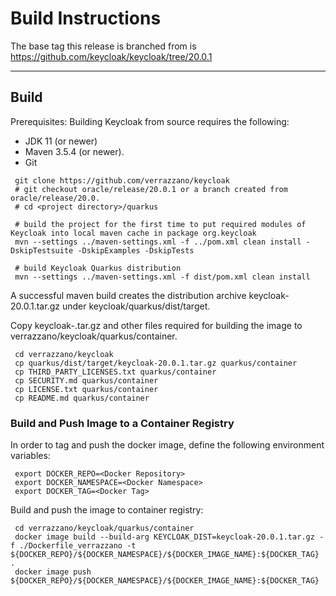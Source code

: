 # Build Instructions

The base tag this release is branched from is https://github.com/keycloak/keycloak/tree/20.0.1

---
## Build
Prerequisites: Building Keycloak from source requires the following:
* JDK 11 (or newer)
* Maven 3.5.4 (or newer).
* Git

```
 git clone https://github.com/verrazzano/keycloak
 # git checkout oracle/release/20.0.1 or a branch created from oracle/release/20.0.
 # cd <project directory>/quarkus

 # build the project for the first time to put required modules of Keycloak into local maven cache in package org.keycloak
 mvn --settings ../maven-settings.xml -f ../pom.xml clean install -DskipTestsuite -DskipExamples -DskipTests
 
 # build Keycloak Quarkus distribution
 mvn --settings ../maven-settings.xml -f dist/pom.xml clean install
```

A successful maven build creates the distribution archive keycloak-20.0.1.tar.gz under keycloak/quarkus/dist/target.  

Copy keycloak-<version>.tar.gz and other files required for building the image to verrazzano/keycloak/quarkus/container.
```
 cd verrazzano/keycloak
 cp quarkus/dist/target/keycloak-20.0.1.tar.gz quarkus/container
 cp THIRD_PARTY_LICENSES.txt quarkus/container
 cp SECURITY.md quarkus/container
 cp LICENSE.txt quarkus/container
 cp README.md quarkus/container
```

### Build and Push Image to a Container Registry
 
In order to tag and push the docker image, define the following environment variables:

```
 export DOCKER_REPO=<Docker Repository>
 export DOCKER_NAMESPACE=<Docker Namespace>
 export DOCKER_TAG=<Docker Tag>
```

Build and push the image to container registry:
```
 cd verrazzano/keycloak/quarkus/container
 docker image build --build-arg KEYCLOAK_DIST=keycloak-20.0.1.tar.gz -f ./Dockerfile_verrazzano -t ${DOCKER_REPO}/${DOCKER_NAMESPACE}/${DOCKER_IMAGE_NAME}:${DOCKER_TAG} .
 docker image push ${DOCKER_REPO}/${DOCKER_NAMESPACE}/${DOCKER_IMAGE_NAME}:${DOCKER_TAG}
```


